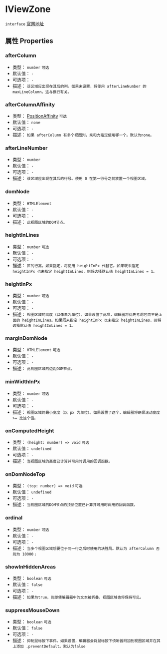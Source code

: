# IViewZone
`interface` [官网地址](https://microsoft.github.io/monaco-editor/docs.html#interfaces/editor.BracketPairColorizationOptions.html)

## 属性 Properties

### afterColumn
+ 类型： `number`   `可选` 
+ 默认值： `-` 
+ 可选项： `-` 
+ 描述： `该区域应出现在其后的列。如果未设置，将使用 afterLineNumber 的 maxLineColumn。这与换行有关。` 
 ### afterColumnAffinity
+ 类型： [PositionAffinity](../enumerations.md#positionaffinity) `可选` 
+ 默认值： `none` 
+ 可选项： `-` 
+ 描述： `如果 afterColumn 有多个视图列，亲和力指定使用哪一个。默认为none。` 
 ### afterLineNumber
+ 类型： `number` 
+ 默认值： `-` 
+ 可选项： `-` 
+ 描述： `该区域应出现在其后的行号。使用 0 在第一行号之前放置一个视图区域。` 
 ### domNode
+ 类型： `HTMLElement` 
+ 默认值： `-` 
+ 可选项： `-` 
+ 描述： `此视图区域的DOM节点。` 
 ### heightInLines
+ 类型： `number`   `可选` 
+ 默认值： `-` 
+ 可选项： `-` 
+ 描述： `区的行高。如果指定，将使用 heightInPx 代替它。如果既未指定 heightInPx 也未指定 heightInLines，则将选择默认值 heightInLines = 1。` 
 ### heightInPx
+ 类型： `number`   `可选` 
+ 默认值： `-` 
+ 可选项： `-` 
+ 描述： `视图区域的高度（以像素为单位）。如果设置了此项，编辑器将优先考虑它而不是上面的 heightInLines。如果既未指定 heightInPx 也未指定 heightInLines，则将选择默认值 heightInLines = 1。` 
 ### marginDomNode
+ 类型： `HTMLElement`   `可选` 
+ 默认值： `-` 
+ 可选项： `-` 
+ 描述： `此视图区域的边距DOM节点。` 
 ### minWidthInPx
+ 类型： `number`   `可选` 
+ 默认值： `-` 
+ 可选项： `-` 
+ 描述： `视图区域的最小宽度（以 px 为单位）。如果设置了这个，编辑器将确保滚动宽度 >= 比这个值。` 
 ### onComputedHeight
+ 类型： `(height: number) => void`   `可选` 
+ 默认值： `undefined` 
+ 可选项： `-` 
+ 描述： `当视图区域的高度已计算并可用时调用的回调函数。` 
 ### onDomNodeTop
+ 类型： `(top: number) => void`   `可选` 
+ 默认值： `undefined` 
+ 可选项： `-` 
+ 描述： `当视图区域的DOM节点的顶部位置已计算并可用时调用的回调函数。` 
 ### ordinal
+ 类型： `number`   `可选` 
+ 默认值： `-` 
+ 可选项： `-` 
+ 描述： `当多个视图区域想要位于同一行之后时使用的决胜局。默认为 afterColumn 否则为 10000；` 
 ### showInHiddenAreas
+ 类型： `boolean`   `可选` 
+ 默认值： `false` 
+ 可选项： `-` 
+ 描述： `如果为true，则即使编辑器中的文本被折叠，视图区域也将保持可见。` 
 ### suppressMouseDown
+ 类型： `boolean`   `可选` 
+ 默认值： `false` 
+ 可选项： `-` 
+ 描述： `抑制鼠标按下事件。如果设置，编辑器会将鼠标按下侦听器附加到视图区域并在其上添加 .preventDefault。默认为false` 